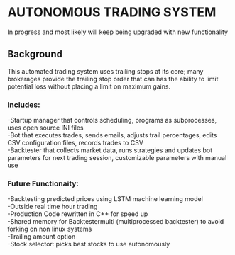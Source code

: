 # AUTONOMOUS TRADING SYSTEM
In progress and most likely will keep being upgraded with new functionality
## Background
This automated trading system uses trailing stops at its core; many brokerages provide the trailing stop order that can has the ability to limit potential loss without placing a limit on maximum gains.

### Includes:
-Startup manager that controls scheduling, programs as subprocesses, uses open source INI files  
-Bot that executes trades, sends emails, adjusts trail percentages, edits CSV configuration files, records trades to CSV  
-Backtester that collects market data, runs strategies and updates bot parameters for next trading session, customizable parameters with manual use  

### Future Functionaity:
-Backtesting predicted prices using LSTM machine learning model  
-Outside real time hour trading  
-Production Code rewritten in C++ for speed up  
-Shared memory for Backtestermulti (multiprocessed backtester) to avoid forking on non linux systems  
-Trailing amount option  
-Stock selector: picks best stocks to use autonomously

<!-- For example:

Lets say we own stock X at $10, we would like to manage our downside risk and so we place a trailing stop sell order at 3%. If the stock falls 3% from the highest point

Additionally, most brokerages let this execution work server side, so you do not have to constantly have a



-risks and best type of things to trade ( high volume) since mkt order
-How the system works - all pieces
-Setup, correct path, ibapi, ibcontroller, config files
![1_9mxrTAU5LQg2Qos4zG6c-Q](https://user-images.githubusercontent.com/99143120/167326914-ce75de56-851e-42a1-92bb-38984915e8cf.png)
 -->

